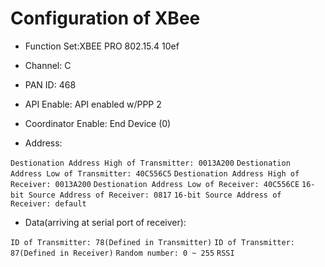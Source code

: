 # Configuration of XBee

* Function Set:XBEE PRO 802.15.4 10ef

* Channel: C

* PAN ID: 468

* API Enable: API enabled w/PPP 2

* Coordinator Enable: End Device (0)

* Address:

`Destionation Address High of Transmitter: 0013A200`
`Destionation Address Low of Transmitter: 40C556C5`
`Destionation Address High of Receiver: 0013A200`
`Destionation Address Low of Receiver: 40C556CE`
`16-bit Source Address of Receiver: 0817`
`16-bit Source Address of Receiver: default`

* Data(arriving at serial port of receiver):

`ID of Transmitter: 78(Defined in Transmitter)`
`ID of Transmitter: 87(Defined in Receiver)`
`Random number: 0 ~ 255`
`RSSI`

